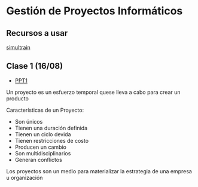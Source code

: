 # Gestión de Proyectos Informáticos

## Recursos a usar

[simultrain](https://www.simultrain.swiss/)

## Clase 1 (16/08)

- [PPT1](https://potatox.me/clases-6to-semestre/gestion-proyectos-informaticos/PMInacapClase1-Unidad1-Introducci%C3%B3n.pdf)

Un proyecto es un esfuerzo temporal quese lleva a cabo para crear un producto

Características de un Proyecto:
- Son únicos
- Tienen una duración definida
- Tienen un ciclo devida
- Tienen restricciones de costo
- Producen un cambio
- Son multidisciplinarios
- Generan conflictos

Los proyectos son un medio para materializar la estrategia de una empresa
u organización
